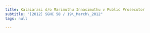 ```yaml
---
title: Kalaiarasi d/o Marimuthu Innasimuthu v Public Prosecutor
subtitle: "[2012] SGHC 58 / 19\_March\_2012"
tags: null

---
```


